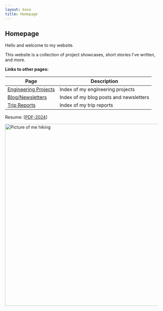 ```yaml
---
layout: base
title: Homepage
---
```


## Homepage

Hello and welcome to my website.

This website is a collection of project showcases, short stories I've written, and more.

__Links to other pages:__

| Page | Description |
| ---- | ----------- |
| [Engineering Projects](projects/all-engineering-projects.html) | Index of my engineering projects |
| [Blog/Newsletters](/blog/all-blogs.html) | Index of my blog posts and newsletters |
| [Trip Reports](trips/all-trip-reports.html) | Index of my trip reports |

Resume: [[PDF-2024](/assets/pdfs/resume.pdf)]

<img src="{{ site.im_base | append: '/profile-picture2.jpg' | absolute_url }}" alt="Picture of me hiking" width="600">